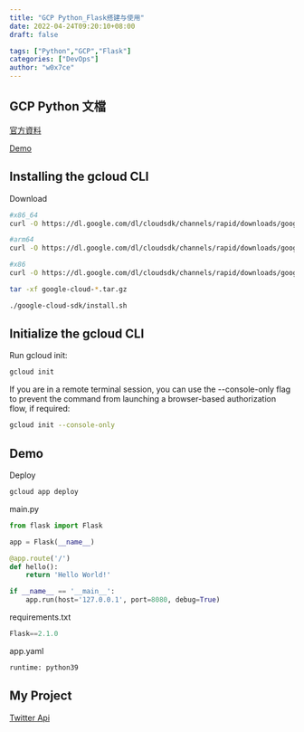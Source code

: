 ```yaml
---
title: "GCP Python_Flask搭建与使用"
date: 2022-04-24T09:20:10+08:00
draft: false

tags: ["Python","GCP","Flask"]
categories: ["DevOps"]
author: "w0x7ce"
---
```


## GCP Python 文檔

[官方資料](https://cloud.google.com/appengine/docs/standard/python3)

[Demo](https://github.com/GoogleCloudPlatform/python-docs-samples)

## Installing the gcloud CLI 

Download
```bash
#x86_64
curl -O https://dl.google.com/dl/cloudsdk/channels/rapid/downloads/google-cloud-cli-382.0.0-linux-x86_64.tar.gz

#arm64
curl -O https://dl.google.com/dl/cloudsdk/channels/rapid/downloads/google-cloud-cli-382.0.0-linux-arm.tar.gz

#x86
curl -O https://dl.google.com/dl/cloudsdk/channels/rapid/downloads/google-cloud-cli-382.0.0-linux-x86.tar.gz 
```

```bash
tar -xf google-cloud-*.tar.gz
```

```bash
./google-cloud-sdk/install.sh
```

## Initialize the gcloud CLI

Run gcloud init:

```bash
gcloud init
```

If you are in a remote terminal session, you can use the --console-only flag to prevent the command from launching a browser-based authorization flow, if required:

```bash
gcloud init --console-only
```

## Demo

Deploy

```bash
gcloud app deploy
```

main.py

```Python
from flask import Flask

app = Flask(__name__)

@app.route('/')
def hello():
    return 'Hello World!'

if __name__ == '__main__':
    app.run(host='127.0.0.1', port=8080, debug=True)
```

requirements.txt

```Python
Flask==2.1.0
```

app.yaml

```Python
runtime: python39
```

## My Project

[Twitter Api](https://github.com/tianrking/dont_post_me/tree/main/twitter/flask/gcp)